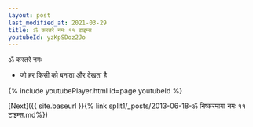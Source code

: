 ```yaml
---
layout: post
last_modified_at: 2021-03-29
title: ॐ करतरे नमः ११ टाइम्स
youtubeId: yzKpSDoz2Jo
---
```

 
 
 ॐ करतरे नमः  
 
 -  जो हर किसी को बनाता और देखता है 
 
  
 
  
 
 
 
 
 
 


{% include youtubePlayer.html id=page.youtubeId %}
 
[Next]({{ site.baseurl }}{% link  split1/_posts/2013-06-18-ॐ निष्करमाया नमः ११ टाइम्स.md%})
 
